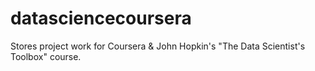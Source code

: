 datasciencecoursera
===================

Stores project work for Coursera &amp; John Hopkin's "The Data Scientist's Toolbox" course.
